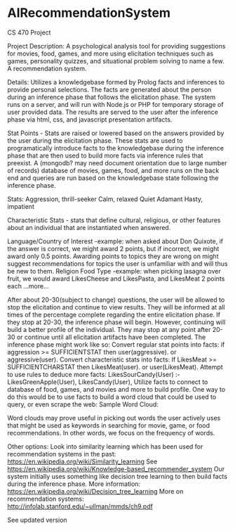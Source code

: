 # AIRecommendationSystem
CS 470 Project


Project Description: A psychological analysis tool for providing suggestions for movies, food, games, and more using elicitation techniques such as games, personality quizzes, and situational problem solving to name a few. A recommendation system.

Details: Utilizes a knowledgebase formed by Prolog facts and inferences to provide personal selections. The facts are generated about the person during an inference phase that follows the elicitation phase. The system runs on a server, and will run with Node.js or PHP for temporary storage of user provided data. The results are served to the user after the inference phase via html, css, and javascript presentation artifacts. 

Stat Points - Stats are raised or lowered based on the answers provided by the user during the elicitation phase. These stats are used to programatically introduce facts to the knowledgebase during the inference phase that are then used to build more facts via inference rules that preexist. A (mongodb? may need document orientation due to large number of records) database of movies, games, food, and more runs on the back end and queries are run based on the knowledgebase state following the inference phase.

Stats:
Aggression, thrill-seeker
Calm, relaxed
Quiet
Adamant
Hasty, impatient

Characteristic Stats - stats that define cultural, religious, or other features about an individual that are instantiated when answered.

Language/Country of Interest
-example: when asked about Don Quixote, if the answer is correct, we might award 2 points, but if incorrect, we might award only 0.5 points. Awarding points to topics they are wrong on might suggest recommendations for topics the user is unfamiliar with and will thus be new to them.
Religion
Food Type
-example: when picking lasagna over fruit, we would award LikesCheese and LikesPasta, and LikesMeat 2 points each
...more…


After about 20-30(subject to change) questions, the user will be allowed to stop the elicitation and continue to view results. They will be informed at all times of the percentage complete regarding the entire elicitation phase. If they stop at 20-30, the inference phase will begin. However, continuing will build a better profile of the individual. They may stop at any point after 20-30 or continue until all elicitation artifacts have been completed. The inference phase might work like so:
Convert regular stat points into facts:
if aggression >= SUFFICIENTSTAT then user(aggressive). or aggressive(user).
Convert characteristic stats into facts:
If LikesMeat >= SUFFICIENTCHARSTAT then LikesMeat(user). or user(LikesMeat).
Attempt to use rules to deduce more facts:
LikesSourCandy(User) :- LikesGreenApple(User), LikesCandy(User),
Utilize facts to connect to database of food, games, and movies and more to build profile. One way to do this would be to use facts to build a word cloud that could be used to query, or even scrape the web:
Sample Word Cloud:

Word clouds may prove useful in picking out words the user actively uses that might be used as keywords in searching for movie, game, or food recommendations. In other words, we focus on the frequency of words.


Other options: Look into similarity learning which has been used for recommendation systems in the past: https://en.wikipedia.org/wiki/Similarity_learning 
See https://en.wikipedia.org/wiki/Knowledge-based_recommender_system
Our system initially uses something like decision tree learning to then build facts during the inference phase. More information: https://en.wikipedia.org/wiki/Decision_tree_learning
More on recommendation systems: http://infolab.stanford.edu/~ullman/mmds/ch9.pdf



See updated version 
